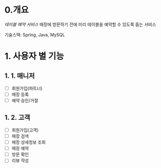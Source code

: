 # 0.개요
*테이블 예약 서비스*
매장에 방문하기 전에 미리 테이블을 예약할 수 있도록 돕는 서비스

기술스택: Spring, Java, MySQL

# 1. 사용자 별 기능

## 1. 1. 매니저
- [ ] 회원가입(파트너)
- [ ] 매장 등록
- [ ] 예약 승인/거절

## 1. 2. 고객
- [ ] 회원가입(고객)
- [ ] 매장 검색
- [ ] 매장 상세정보 조회
- [ ] 매장 예약
- [ ] 방문 확인
- [ ] 리뷰 작성